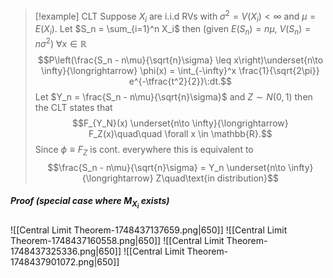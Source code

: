 >[!example] CLT
>Suppose $X_i$ are i.i.d RVs with $\sigma^2=V(X_i)  < \infty$ and $\mu = E(X_i)$. Let $S_n = \sum_{i=1}^n X_i$ then (given $E(S_n) = n\mu, \:V(S_n) = n\sigma^2$)   $\forall x \in \mathbb{R}$
$$P\left(\frac{S_n - n\mu}{\sqrt{n}\sigma} \leq x\right)\underset{n\to \infty}{\longrightarrow} \phi(x) = \int_{-\infty}^x \frac{1}{\sqrt{2\pi}} e^{-\tfrac{t^2}{2}}\:dt.$$
Let $Y_n = \frac{S_n - n\mu}{\sqrt{n}\sigma}$ and $Z\sim N(0,1)$ then the CLT states that 
$$F_{Y_N}(x) \underset{n\to \infty}{\longrightarrow} F_Z(x)\quad\quad \forall x \in \mathbb{R}.$$
Since $\phi \equiv F_Z$ is cont. everywhere this is equivalent to 
$$\frac{S_n - n\mu}{\sqrt{n}\sigma} = Y_n \underset{n\to \infty}{\longrightarrow} Z\quad\text{in distribution}$$
##### Proof (special case where $M_{X_i}$ exists)

![[Central Limit Theorem-1748437137659.png|650]]
![[Central Limit Theorem-1748437160558.png|650]]
![[Central Limit Theorem-1748437325336.png|650]]
![[Central Limit Theorem-1748437901072.png|650]]







